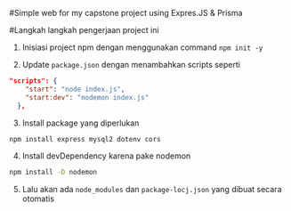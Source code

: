 #Simple web for my capstone project using Expres.JS & Prisma

#Langkah langkah pengerjaan project ini 
1. Inisiasi project npm dengan menggunakan command `npm init -y`

2. Update `package.json` dengan menambahkan scripts seperti
```json
"scripts": {
    "start": "node index.js",
    "start:dev": "nodemon index.js"
  },
```

3. Install package yang diperlukan
```bash
npm install express mysql2 dotenv cors
```

4. Install devDependency karena pake nodemon
```bash
npm install -D nodemon
```

5. Lalu akan ada `node_modules` dan `package-locj.json` yang dibuat secara otomatis